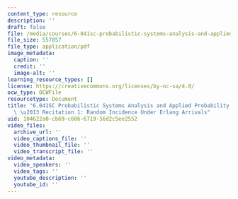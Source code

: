 ```yaml
---
content_type: resource
description: ''
draft: false
file: /media/courses/6-041sc-probabilistic-systems-analysis-and-applied-probability-fall-2013/104622a0cb69c686671956d2c5ee2552_MIT6_041SCF13_Random_Incidence_Under_Erlang_Arrivals_300k.pdf
file_size: 557857
file_type: application/pdf
image_metadata:
  caption: ''
  credit: ''
  image-alt: ''
learning_resource_types: []
license: https://creativecommons.org/licenses/by-nc-sa/4.0/
ocw_type: OCWFile
resourcetype: Document
title: "6.041SC Probabilistic Systems Analysis and Applied Probability, Fall 2013Transcript\
  \ \u2013 Recitation 1: Random Incidence Under Erlang Arrivals"
uid: 104622a0-cb69-c686-6719-56d2c5ee2552
video_files:
  archive_url: ''
  video_captions_file: ''
  video_thumbnail_file: ''
  video_transcript_file: ''
video_metadata:
  video_speakers: ''
  video_tags: ''
  youtube_description: ''
  youtube_id: ''
---
```


